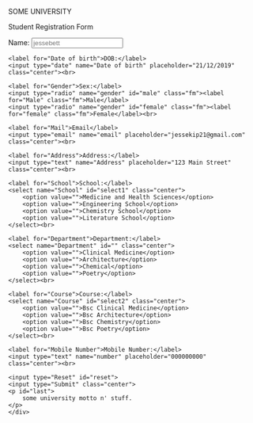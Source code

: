 <!DOCTYPE html>
<html lang="en">
<head>
    <meta charset="UTF-8">
    <meta name="viewport" content="width=device-width, initial-scale=1.0">
    <title>Form1</title>
    <link rel="stylesheet" href="Exercise1 style.css">
</head>
<body>
    <div>
    <p id="first">
        SOME UNIVERSITY
    </p>
    <p id="second">
        Student Registration Form
    </p>
    <form action="Exercise 1.html" method="post"></form>
    <label for="Name">Name:</label>
    <input type="text" name="Name" placeholder="jessebett" class="center"><br>

    <label for="Date of birth">DOB:</label>
    <input type="date" name="Date of birth" placeholder="21/12/2019" class="center"><br>
    
    <label for="Gender">Sex:</label>  
    <input type="radio" name="gender" id="male" class="fm"><label for="Male" class="fm">Male</label>
    <input type="radio" name="gender" id="female" class="fm"><label for="female" class="fm">Female</label><br>
    
    <label for="Mail">Email</label>
    <input type="email" name="email" placeholder="jessekip21@gmail.com" class="center"><br>
    
    <label for="Address">Address:</label>
    <input type="text" name="Address" placeholder="123 Main Street" class="center"><br>
    
    <label for="School">School:</label>
    <select name="School" id="select1" class="center">
        <option value="">Medicine and Health Sciences</option>
        <option value="">Engineering School</option>
        <option value="">Chemistry School</option>
        <option value="">Literature School</option>
    </select><br>

    <label for="Department">Department:</label>
    <select name="Department" id="" class="center">
        <option value="">Clinical Medicine</option>
        <option value="">Architecture</option>
        <option value="">Chemical</option>
        <option value="">Poetry</option>
    </select><br>

    <label for="Course">Course:</label>
    <select name="Course" id="select2" class="center">
        <option value="">Bsc Clinical Medicine</option>
        <option value="">Bsc Architecture</option>
        <option value="">Bsc Chemistry</option>
        <option value="">Bsc Poetry</option>
    </select><br>

    <label for="Mobile Number">Mobile Number:</label>
    <input type="text" name="number" placeholder="000000000" class="center"><br>

    <input type="Reset" id="reset">
    <input type="Submit" class="center">
    <p id="last">
        some university motto n' stuff.
    </p>
    </div>
</body>
</html>
